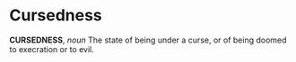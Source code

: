 # Cursedness

**CURSEDNESS**, _noun_ The state of being under a curse, or of being doomed to execration or to evil.